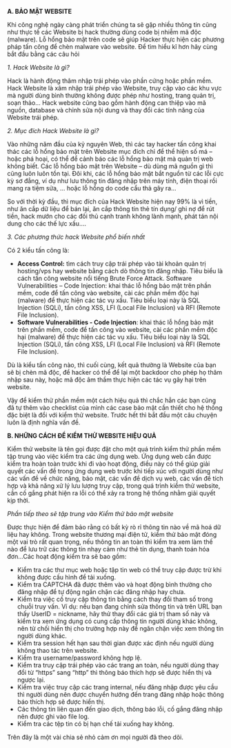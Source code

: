**A. BẢO MẬT WEBSITE**

Khi công nghệ ngày càng phát triển chúng ta sẽ gặp nhiều thông tin  cũng như thực tế các Website bị hack thường dùng code bị nhiễm mã độc (malware). Lỗ hổng bảo mật trên code sẽ giúp Hacker thực hiện các phương pháp tấn công để chèn malware vào website. Để tìm hiểu kĩ hơn hãy cùng bắt đầu bằng các câu hỏi

*1. Hack Website là gì?*
 
Hack là hành động thâm nhập trái phép vào phần cứng hoặc phần mềm.
Hack Website là xâm nhập trái phép vào Website, truy cập vào các khu vực mà người dùng bình thường không được phép như hosting, trang quản trị, soạn thảo…
Hack website cũng bao gồm hành động can thiệp vào mã nguồn, database và chỉnh sửa nội dung và thay đổi các tính năng của Website trái phép.

*2. Mục đích Hack Website là gì?*

Vào những năm đầu của kỷ nguyên Web, thì các tay hacker tấn công khai thác các lỗ hổng bảo mật trên Website mục đích chỉ để thể hiện số má – hoặc phá hoại, có thể để cảnh báo các lỗ hổng bảo mật mà quản trị web không biết. Các lỗ hổng bảo mật trên Website – dù dùng mã nguồn gì thì cũng luôn luôn tồn tại.
Đôi khi, các lỗ hổng bảo mật bắt nguồn từ các lỗi cực kỳ sơ đẳng, ví dụ như lưu thông tin đăng nhập trên máy tính, điện thoại rồi mang ra tiệm sửa, … hoặc lỗ hổng do code cẩu thả gây ra…

So với thời kỳ đầu, thì mục đích của Hack Website hiện nay 99% là vì tiền, như ăn cắp dữ liệu để bán lại, ăn cắp thông tin thẻ tín dụng/ ghi nợ để rút tiền, hack mướn cho các đối thủ cạnh tranh không lành mạnh, phát tán nội dung cho các thế lực xấu….

*3. Các phương thức hack Website phổ biến nhất*

Có 2 kiểu tấn công là:

- **Access Control:** tìm cách truy cập trái phép vào tài khoản quản trị hosting/vps hay website bằng cách dò thông tin đăng nhập. Tiêu biểu là cách tấn công website nổi tiếng Brute Force Attack.
Software Vulnerabilities – Code Injection: khai thác lỗ hổng bảo mật trên phần mềm, code để tấn công vào website, cài các phần mềm độc hại (malware) để thực hiện các tác vụ xấu. Tiêu biểu loại này là SQL Injection (SQLi), tấn công XSS, LFI (Local File Inclusion) và RFI (Remote File Inclusion).
- **Software Vulnerabilities - Code Injection**: khai thác lỗ hổng bảo mật trên phần mềm, code để tấn công vào website, cài các phần mềm độc hại (malware) để thực hiện các tác vụ xấu. Tiêu biểu loại này là SQL Injection (SQLi), tấn công XSS, LFI (Local File Inclusion) và RFI (Remote File Inclusion).
 
 Dù là kiểu tấn công nào, thì cuối cùng, kết quả thường là Website của bạn sẽ bị chèn mã độc, để hacker có thể để lại một backdoor cho phép họ thâm nhập sau này, hoặc mã độc âm thầm thực hiện các tác vụ gây hại trên website.
 
 Vậy để kiểm thử phần mềm một cách hiệu quả thì chắc hẳn các bạn cũng đã tự thêm vào checklist của mình các case bảo mật cần thiết cho hệ thống đặc biệt là đổi với  kiểm thử website. Trước hết thì bắt đầu một câu chuyện luôn là định nghĩa vấn đề.

**B. NHỮNG CÁCH ĐỂ KIỂM THỬ WEBSITE HIỆU QUẢ**

 Kiểm thử website là tên gọi được đặt cho một quá trình kiểm thử phần mềm tập trung vào việc kiểm tra các ứng dụng web. Ứng dụng web cần được kiểm tra hoàn toàn trước khi đi vào hoạt động, điều này có thể giúp giải quyết các vấn đề trong ứng dụng web trước khi tiếp xúc với người dùng như các vấn đề về chức năng, bảo mật, các vấn đề dịch vụ web, các vấn đề tích hợp và khả năng xử lý lưu lượng truy cập, trong quá trình kiểm thử website, cần cố gắng phát hiện ra lỗi có thể xảy ra trong hệ thống nhằm giải quyết kịp thời. 
 
*Phần tiếp theo sẽ tập trung vào Kiểm thử bảo mật website*
 
 Được thực hiện để đảm bảo rằng có bất kỳ rò rỉ thông tin nào về mã hoá dữ liệu hay không. Trong website thương mại điện tử, kiểm thử bảo mật đóng một vai trò rất quan trọng, nếu thông tin an toàn thì kiểm tra xem làm thế nào để lưu trữ các thông tin nhạy cảm như thẻ tín dụng, thanh toán hóa đơn…Các hoạt động kiểm tra sẽ bao gồm:

- Kiểm tra các thư mục web hoặc tập tin web có thể truy cập được trừ khi không được cấu hình để tải xuống.
- Kiểm tra CAPTCHA đã được thêm vào và hoạt động bình thường cho đăng nhập để tự động ngăn chặn các đăng nhập hay chưa.
- Kiểm tra việc cố truy cập thông tin bằng cách thay đổi tham số trong chuỗi truy vấn. Ví dụ: nếu bạn đang chỉnh sửa thông tin và trên URL bạn thấy UserID = nickname, hãy thử thay đổi các giá trị tham số này và kiểm tra xem ứng dụng có cung cấp thông tin người dùng khác không, nên từ chối hiển thị cho trường hợp này để ngăn chặn việc xem thông tin người dùng khác.
- Kiểm tra session hết hạn sau thời gian được xác định nếu người dùng không thao tác trên website.
- Kiểm tra username/password không hợp lệ.
 - Kiểm tra truy cập trái phép vào các trang an toàn, nếu người dùng thay đổi từ “https” sang “http” thì thông báo thích hợp sẽ được hiển thị và ngược lại.
- Kiểm tra việc truy cập các trang internal, nếu đăng nhập được yêu cầu thì người dùng nên được chuyển hướng đến trang đăng nhập hoặc thông báo thích hợp sẽ được hiển thị.
- Các thông tin liên quan đến giao dịch, thông báo lỗi, cố gắng đăng nhập nên được ghi vào file log.
- Kiểm tra các tệp tin có bị hạn chế tải xuống hay không.

Trên đây là một vài chia sẻ nhỏ cảm ơn mọi người đã theo dõi.